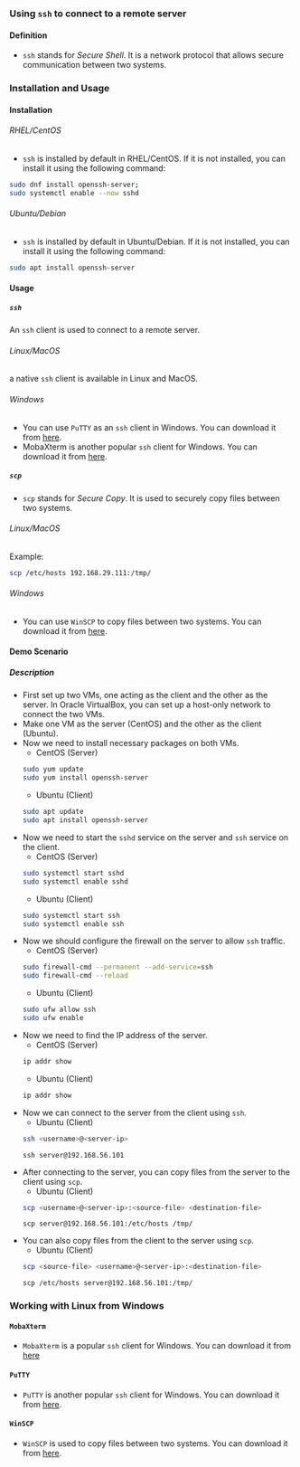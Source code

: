 ### Using `ssh` to connect to a remote server
#### Definition
- `ssh` stands for *Secure Shell*. It is a network protocol that allows secure communication between two systems.
### Installation and Usage
#### Installation
###### RHEL/CentOS
- `ssh` is installed by default in RHEL/CentOS. If it is not installed, you can install it using the following command:
```bash
sudo dnf install openssh-server; 
sudo systemctl enable --now sshd
```
###### Ubuntu/Debian
- `ssh` is installed by default in Ubuntu/Debian. If it is not installed, you can install it using the following command:
```bash
sudo apt install openssh-server
```
#### Usage
##### `ssh`
An `ssh` client is used to connect to a remote server. 
###### Linux/MacOS
a native `ssh` client is available in Linux and MacOS. 
###### Windows
- You can use `PuTTY` as an `ssh` client in Windows. You can download it from [here](https://www.putty.org/).
- MobaXterm is another popular `ssh` client for Windows. You can download it from [here](https://mobaxterm.mobatek.net/). 
##### `scp` 
- `scp` stands for *Secure Copy*. It is used to securely copy files between two systems.
###### Linux/MacOS
Example:
```bash
scp /etc/hosts 192.168.29.111:/tmp/
```
###### Windows
- You can use `WinSCP` to copy files between two systems. You can download it from [here](https://winscp.net/eng/download.php).

#### Demo Scenario
##### Description
- First set up two VMs, one acting as the client and the other as the server. In Oracle VirtualBox, you can set up a host-only network to connect the two VMs.
- Make one VM as the server (CentOS) and the other as the client (Ubuntu).
- Now we need to install necessary packages on both VMs.
    - CentOS (Server)
    ```bash
    sudo yum update
    sudo yum install openssh-server
    ``` 
    - Ubuntu (Client)
    ```bash
    sudo apt update
    sudo apt install openssh-server
    ```
- Now we need to start the `sshd` service on the server and `ssh` service on the client.
    - CentOS (Server)
    ```bash
    sudo systemctl start sshd
    sudo systemctl enable sshd
    ```
    - Ubuntu (Client)
    ```bash
    sudo systemctl start ssh
    sudo systemctl enable ssh
    ```
- Now we should configure the firewall on the server to allow `ssh` traffic.
    - CentOS (Server)
    ```bash
    sudo firewall-cmd --permanent --add-service=ssh
    sudo firewall-cmd --reload
    ```
    - Ubuntu (Client)
    ```bash
    sudo ufw allow ssh
    sudo ufw enable
    ```
- Now we need to find the IP address of the server.
    - CentOS (Server)
    ```bash
    ip addr show
    ```
    - Ubuntu (Client)
    ```bash
    ip addr show
    ```
- Now we can connect to the server from the client using `ssh`.
    - Ubuntu (Client)
    ```bash
    ssh <username>@<server-ip>
    ```
    ```
    ssh server@192.168.56.101
    ```	
- After connecting to the server, you can copy files from the server to the client using `scp`.
    - Ubuntu (Client)
    ```bash
    scp <username>@<server-ip>:<source-file> <destination-file>
    ```
    ```
    scp server@192.168.56.101:/etc/hosts /tmp/
    ``` 
- You can also copy files from the client to the server using `scp`.
    - Ubuntu (Client)
    ```bash
    scp <source-file> <username>@<server-ip>:<destination-file>
    ```
    ```
    scp /etc/hosts server@192.168.56.101:/tmp/
    ```

### Working with Linux from Windows
#### ``MobaXterm``
- `MobaXterm` is a popular `ssh` client for Windows. You can download it from [here](https://mobaxterm.mobatek.net/download.html)
#### ``PuTTY``
- `PuTTY` is another popular `ssh` client for Windows. You can download it from [here](https://www.putty.org/).
#### ``WinSCP``
- `WinSCP` is used to copy files between two systems. You can download it from [here](https://winscp.net/eng/download.php).